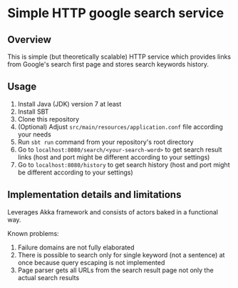 # Simple HTTP google search service

## Overview
This is simple (but theoretically scalable) HTTP service which provides links from Google's search
first page and stores search keywords history.

## Usage
1. Install Java (JDK) version 7 at least
1. Install SBT
1. Clone this repository
1. (Optional) Adjust `src/main/resources/application.conf` file according your needs
1. Run `sbt run` command from your repository's root directory
1. Go to `localhost:8080/search/<your-search-word>` to get search result links (host and port might
be different according to your settings)
1. Go to `localhost:8080/history` to get search history (host and port might be different
according to your settings)

## Implementation details and limitations
Leverages Akka framework and consists of actors baked in a functional way.

Known problems:
1. Failure domains are not fully elaborated
1. There is possible to search only for single keyword (not a sentence) at once because query
escaping is not implemented
1. Page parser gets all URLs from the search result page not only the actual search results
